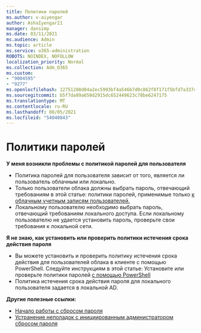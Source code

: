 ```yaml
---
title: Политики паролей
ms.author: v-aiyengar
author: AshaIyengar21
manager: dansimp
ms.date: 03/11/2021
ms.audience: Admin
ms.topic: article
ms.service: o365-administration
ROBOTS: NOINDEX, NOFOLLOW
localization_priority: Normal
ms.collection: Adm_O365
ms.custom:
- "9004595"
- "9277"
ms.openlocfilehash: 12751288d04a2ec5993bf4a546b7d0c862f8f171f5bfd7a337cb79cb95792056
ms.sourcegitcommit: b5f7da89a650d2915dc652449623c78be6247175
ms.translationtype: MT
ms.contentlocale: ru-RU
ms.lasthandoff: 08/05/2021
ms.locfileid: "54040843"
---
```

# <a name="password-policies"></a>Политики паролей

**У меня возникли проблемы с политикой паролей для пользователя**

- Политика паролей для пользователя зависит от того, является ли пользователь облачным или локально.
- Только пользователи облака должны выбрать пароль, отвечающий требованиям в этой статье: политики паролей, применимые только [к облачным учетным записям пользователей.](https://docs.microsoft.com/azure/active-directory/authentication/concept-sspr-policy?WT.mc_id=Portal-Microsoft_Azure_Support#password-policies-that-only-apply-to-cloud-user-accounts)
- Локальному пользователю необходимо выбрать пароль, отвечающий требованиям локального доступа. Если локальному пользователю не удается установить пароль, проверьте свои требования к локальной сети.

**Я не знаю, как установить или проверить политики истечения срока действия пароля**

- Вы можете установить и проверить политику истечения срока действия для пользователей облака в клиенте с помощью PowerShell. Следуйте инструкциям в этой статье: Установите или проверьте политики паролей [с помощью PowerShell](https://docs.microsoft.com/azure/active-directory/authentication/concept-sspr-policy?WT.mc_id=Portal-Microsoft_Azure_Support#set-or-check-the-password-policies-by-using-powershell)
- Политика истечения срока действия пароля для локального пользователя задается в локальной AD.

**Другие полезные ссылки:**
- [Начало работы с сбросом пароля](https://docs.microsoft.com/azure/active-directory/authentication/concept-sspr-policy?WT.mc_id=Portal-Microsoft_Azure_Support#set-or-check-the-password-policies-by-using-powershell)
- [Устранение неполадок с инициированным администратором сбросом пароля](https://docs.microsoft.com/azure/active-directory/active-directory-passwords-troubleshoot?WT.mc_id=Portal-Microsoft_Azure_Support#troubleshoot-the-password-reset-portal)
